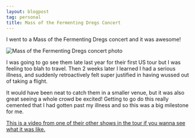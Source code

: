 ```yaml
---
layout: blogpost
tag: personal
title: Mass of the Fermenting Dregs Concert
---
```


I went to a Mass of the Fermenting Dregs concert and it was awesome!

<div class="image-container">
<img class="fullimage" src="/assets/images/shitposts/motfd.jpg" alt="Mass of the Fermenting Dregs concert photo">
</div>

I was going to go see them late last year for their first US tour but I was feeling too blah to travel.
Then 2 weeks later I learned I had a serious illness, and suddenly retroactively felt super justified in having wussed out of taking a flight.

It would have been neat to catch them in a smaller venue, but it was also great seeing a whole crowd be excited!
Getting to go do this really cemented that I had gotten past my illness and so this was a big milestone for me.

[This is a video from one of their other shows in the tour if you wanna see what it was like.](https://www.youtube.com/watch?v=Pz1gPmIUHzc)

